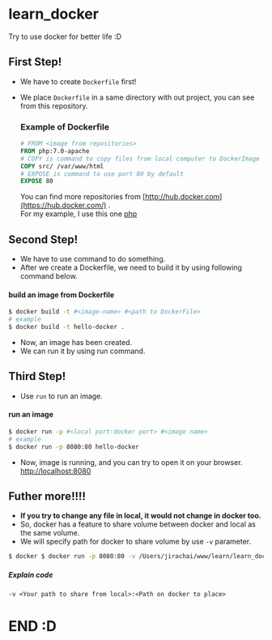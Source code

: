 # learn_docker
Try to use docker for better life :D
## First Step!
- We have to create ```Dockerfile``` first!
- We place ```Dockerfile``` in a same directory with out project, you can see from this repository.

  ### Example of Dockerfile
  ```dockerfile
  # FROM <image from repositories>
  FROM php:7.0-apache
  # COPY is command to copy files from local computer to DockerImage
  COPY src/ /var/www/html
  # EXPOSE is command to use port 80 by default
  EXPOSE 80
  ```
  You can find more repositories from [http://hub.docker.com](https://hub.docker.com/) .  
  For my example, I use this one [php](https://hub.docker.com/_/php/)

## Second Step!
  - We have to use command to do something.
  - After we create a Dockerfile, we need to build it by using following command below.

  #### build an image from Dockerfile
  ```sh
  $ docker build -t #<image-name> #<path to DockerFile>  
  # example  
  $ docker build -t hello-docker .
  ```

  - Now, an image has been created.
  - We can run it by using run command.

## Third Step!
  - Use `run` to run an image.

  #### run an image
  ```sh
  $ docker run -p #<local port:docker port> #<image name>  
  # example  
  $ docker run -p 8080:80 hello-docker
  ```
  - Now, image is running, and you can try to open it on your browser. [http://localhost:8080](http://localhost:8080)

## Futher more!!!!
  - **If you try to change any file in local, it would not change in docker too.**
  - So, docker has a feature to share volume between docker and local as the same volume.
  - We will specify path for docker to share volume by use ```-v``` parameter.

  ```sh
  $ docker $ docker run -p 8080:80 -v /Users/jirachai/www/learn/learn_docker/src:/var/www/html/
  ```
  ##### Explain code
  ```
  -v <Your path to share from local>:<Path on docker to place>
  ```

# END :D
